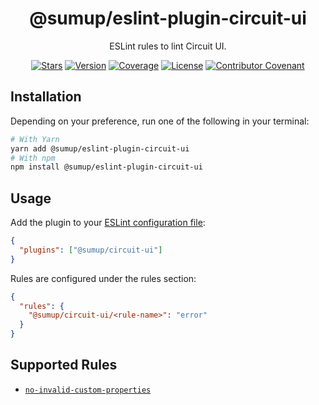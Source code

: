 <div align="center">

# @sumup/eslint-plugin-circuit-ui

ESLint rules to lint Circuit UI.

[![Stars](https://img.shields.io/github/stars/sumup-oss/circuit-ui?style=social)](https://github.com/sumup-oss/circuit-ui/) [![Version](https://img.shields.io/npm/v/@sumup/eslint-plugin-circuit-ui)](https://www.npmjs.com/package/@sumup/eslint-plugin-circuit-ui) [![Coverage](https://img.shields.io/codecov/c/github/sumup-oss/circuit-ui)](https://codecov.io/gh/sumup-oss/circuit-ui) [![License](https://img.shields.io/badge/license--lightgrey.svg)](https://github.com/sumup-oss/circuit-ui/tree/main/packages/eslint-plugin-circuit-ui/LICENSE) [![Contributor Covenant](https://img.shields.io/badge/Contributor%20Covenant-v2.1%20adopted-ff69b4.svg)](https://github.com/sumup-oss/circuit-ui/tree/main/CODE_OF_CONDUCT.md)

</div>

## Installation

Depending on your preference, run one of the following in your terminal:

```sh
# With Yarn
yarn add @sumup/eslint-plugin-circuit-ui
# With npm
npm install @sumup/eslint-plugin-circuit-ui
```

## Usage

Add the plugin to your [ESLint configuration file](https://eslint.org/docs/latest/use/configure/configuration-files):

```json
{
  "plugins": ["@sumup/circuit-ui"]
}
```

Rules are configured under the rules section:

```json
{
  "rules": {
    "@sumup/circuit-ui/<rule-name>": "error"
  }
}
```

## Supported Rules

- [`no-invalid-custom-properties`](https://github.com/sumup-oss/circuit-ui/tree/main/packages/eslint-plugin-circuit-ui/no-invalid-custom-properties)
